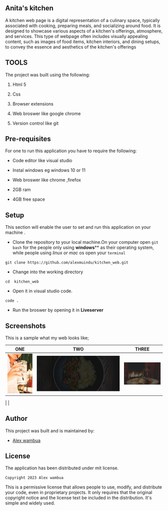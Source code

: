 ## Anita's kitchen
A kitchen web page is a digital representation of a culinary space, typically associated with cooking, preparing meals, and socializing around food. It is designed to showcase various aspects of a kitchen's offerings, atmosphere, and services. This type of webpage often includes visually appealing content, such as images of food items, kitchen interiors, and dining setups, to convey the essence and aesthetics of the kitchen's offerings
## TOOLS
The project was built using the following:

1. Html 5

2. Css

3. Browser extensions

4. Web broswer like google chrome

5. Version control like git
## Pre-requisites

For one to run this application you have to require the following:

- Code editor like visual studio

- Instal windows eg windows 10 or 11

- Web broswer like chrome ,firefox

- 2GB ram

- 4GB free space

## Setup

This section will enable the user to set and run this application on your  machine .

- Clone the repository to your local machine.On your computer open `git bash`  for the people only using **windows**** as their operating system, while people using *linux or mac* os open your `terminal`

```
git clone https://github.com/alexmuindu/kitchen_web.git
```
- Change into the working directory

```
cd  kitchen_web
```

- Open it in visual studio code.
```
code .
```
- Run the broswer by opening it in **Liveserver**

## Screenshots

This is a sample what my web looks like;





| ONE | TWO| THREE |
|----------------|-------------------|-----------------|
| ![ONE](images/drink1.jpg ) |  ![TWO](images/foodsBg.jpg) | ![THREE](images/dinner.jpg)
  |
| 
## Author

This  project was built and is maintained by:

- [Alex wambua ](https://github.com/alexmuindu)

## License

The  application has been distributed under mit license.

```
Copyright 2023 Alex wambua
```
 This is a permissive license that allows people to use, modify, and distribute your code, even in proprietary projects. It only requires that the original copyright notice and the license text be included in the distribution. It's simple and widely used.











